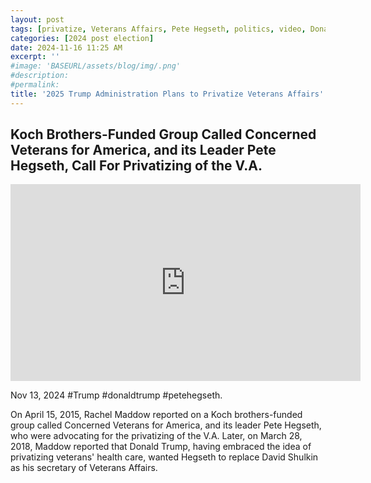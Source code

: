 ```yaml
---
layout: post
tags: [privatize, Veterans Affairs, Pete Hegseth, politics, video, Donald Trump]
categories: [2024 post election]
date: 2024-11-16 11:25 AM
excerpt: ''
#image: 'BASEURL/assets/blog/img/.png'
#description:
#permalink:
title: '2025 Trump Administration Plans to Privatize Veterans Affairs'
---
```



## Koch Brothers-Funded Group Called Concerned Veterans for America, and its Leader Pete Hegseth, Call For Privatizing of the V.A.

<iframe width="560" height="315" src="https://www.youtube.com/embed/p1wnUPq_R7k?si=QdUKJukpq99ReHGE" title="YouTube video player" frameborder="0" allow="accelerometer; autoplay; clipboard-write; encrypted-media; gyroscope; picture-in-picture; web-share" referrerpolicy="strict-origin-when-cross-origin" allowfullscreen></iframe>

Nov 13, 2024  #Trump #donaldtrump #petehegseth.

On April 15, 2015, Rachel Maddow reported on a Koch brothers-funded group called Concerned Veterans for America, and its leader Pete Hegseth, who were advocating for the privatizing of the V.A. Later, on March 28, 2018, Maddow reported that Donald Trump, having embraced the idea of privatizing veterans' health care, wanted Hegseth to replace David Shulkin as his secretary of Veterans Affairs.
